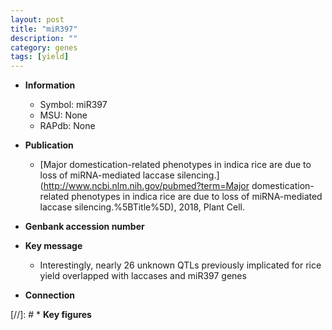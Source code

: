 ```yaml
---
layout: post
title: "miR397"
description: ""
category: genes
tags: [yield]
---
```


* **Information**  
    + Symbol: miR397  
    + MSU: None  
    + RAPdb: None  

* **Publication**  
    + [Major domestication-related phenotypes in indica rice are due to loss of miRNA-mediated laccase silencing.](http://www.ncbi.nlm.nih.gov/pubmed?term=Major domestication-related phenotypes in indica rice are due to loss of miRNA-mediated laccase silencing.%5BTitle%5D), 2018, Plant Cell.

* **Genbank accession number**  

* **Key message**  
    + Interestingly, nearly 26 unknown QTLs previously implicated for rice yield overlapped with laccases and miR397 genes

* **Connection**  

[//]: # * **Key figures**  


